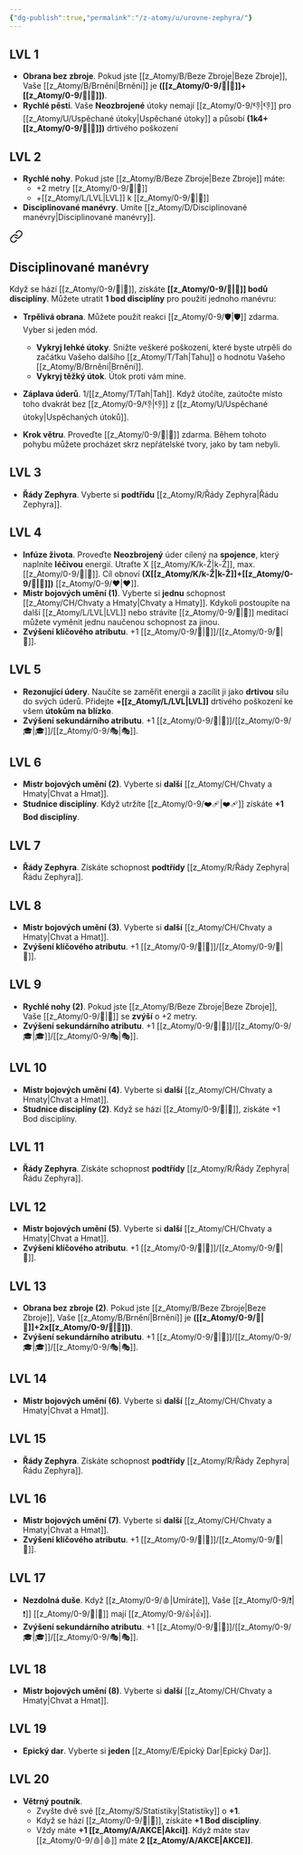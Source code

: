 ```yaml
---
{"dg-publish":true,"permalink":"/z-atomy/u/urovne-zephyra/"}
---
```


## LVL 1
- **Obrana bez zbroje**. Pokud jste [[z_Atomy/B/Beze Zbroje\|Beze Zbroje]], Vaše [[z_Atomy/B/Brnění\|Brnění]] je **([[z_Atomy/0-9/🎯\|🎯]]+[[z_Atomy/0-9/🦉\|🦉]])**.
- **Rychlé pěsti**. Vaše **Neozbrojené** útoky nemají [[z_Atomy/0-9/👎\|👎]] pro [[z_Atomy/U/Uspěchané útoky\|Uspěchané útoky]] a působí **(1k4+[[z_Atomy/0-9/🎯\|🎯]])** drtivého poškození
## LVL 2
- **Rychlé nohy**. Pokud jste [[z_Atomy/B/Beze Zbroje\|Beze Zbroje]] máte:
	- +2 metry [[z_Atomy/0-9/🏃\|🏃]]
	- +[[z_Atomy/L/LVL\|LVL]] k [[z_Atomy/0-9/🏁\|🏁]]
- **Disciplinované manévry**. Umíte [[z_Atomy/D/Disciplinované manévry\|Disciplinované manévry]].

<div class="transclusion internal-embed is-loaded"><a class="markdown-embed-link" href="/z-atomy/d/disciplinovane-manevry/" aria-label="Open link"><svg xmlns="http://www.w3.org/2000/svg" width="24" height="24" viewBox="0 0 24 24" fill="none" stroke="currentColor" stroke-width="2" stroke-linecap="round" stroke-linejoin="round" class="svg-icon lucide-link"><path d="M10 13a5 5 0 0 0 7.54.54l3-3a5 5 0 0 0-7.07-7.07l-1.72 1.71"></path><path d="M14 11a5 5 0 0 0-7.54-.54l-3 3a5 5 0 0 0 7.07 7.07l1.71-1.71"></path></svg></a><div class="markdown-embed">




## Disciplinované manévry
Když se hází [[z_Atomy/0-9/🏁\|🏁]], získáte **[[z_Atomy/0-9/🦉\|🦉]] bodů disciplíny**. 
Můžete utratit **1 bod disciplíny** pro použití jednoho manévru:

- **Trpělivá obrana**. Můžete použít reakci [[z_Atomy/0-9/🛡️\|🛡️]] zdarma. Vyber si jeden mód.
	- **Vykryj lehké útoky**. Snižte veškeré poškození, které byste utrpěli do začátku Vašeho dalšího [[z_Atomy/T/Tah\|Tahu]] o hodnotu Vašeho [[z_Atomy/B/Brnění\|Brnění]].
	- **Vykryj těžký útok**. Útok proti vám mine.

- **Záplava úderů**. 1/[[z_Atomy/T/Tah\|Tah]]. Když útočíte, zaútočte místo toho dvakrát bez [[z_Atomy/0-9/👎\|👎]] z [[z_Atomy/U/Uspěchané útoky\|Uspěchaných útoků]].

- **Krok větru**. Proveďte [[z_Atomy/0-9/🥾\|🥾]] zdarma. Během tohoto pohybu můžete procházet skrz nepřátelské tvory, jako by tam nebyli.

</div></div>

## LVL 3
- **Řády Zephyra**. Vyberte si **podtřídu** [[z_Atomy/R/Řády Zephyra\|Řádu Zephyra]].
## LVL 4
- **Infúze života**. Proveďte **Neozbrojený** úder cílený na **spojence**, který naplníte **léčivou** energií. Utraťte X [[z_Atomy/K/k-Ž\|k-Ž]], max. [[z_Atomy/0-9/🦉\|🦉]]. Cíl obnoví **(X[[z_Atomy/K/k-Ž\|k-Ž]]+[[z_Atomy/0-9/🦉\|🦉]])** [[z_Atomy/0-9/❤\|❤]].
- **Mistr bojových umění (1)**. Vyberte si **jednu** schopnost [[z_Atomy/CH/Chvaty a Hmaty\|Chvaty a Hmaty]]. Kdykoli postoupíte na další [[z_Atomy/L/LVL\|LVL]] nebo strávíte [[z_Atomy/0-9/🔋\|🔋]] meditací můžete vyměnit jednu naučenou schopnost za jinou.
- **Zvýšení klíčového atributu**. +1 [[z_Atomy/0-9/🎯\|🎯]]/[[z_Atomy/0-9/🦉\|🦉]].
## LVL 5
- **Rezonující údery**. Naučíte se zaměřit energii a zacílit ji jako **drtivou** sílu do svých úderů. Přidejte **+[[z_Atomy/L/LVL\|LVL]]** drtivého poškození ke všem **útokům na blízko**.
- **Zvýšení sekundárního atributu**. +1 [[z_Atomy/0-9/💪\|💪]]/[[z_Atomy/0-9/🎓\|🎓]]/[[z_Atomy/0-9/🎭\|🎭]].
## LVL 6
- **Mistr bojových umění (2)**. Vyberte si **další** [[z_Atomy/CH/Chvaty a Hmaty\|Chvat a Hmat]].
- **Studnice disciplíny**. Když utržíte [[z_Atomy/0-9/❤️‍🩹\|❤️‍🩹]] získáte **+1 Bod disciplíny**.
## LVL 7
- **Řády Zephyra**. Získáte schopnost **podtřídy** [[z_Atomy/R/Řády Zephyra\|Řádu Zephyra]].
## LVL 8
- **Mistr bojových umění (3)**. Vyberte si **další** [[z_Atomy/CH/Chvaty a Hmaty\|Chvat a Hmat]].
- **Zvýšení klíčového atributu**. +1 [[z_Atomy/0-9/🎯\|🎯]]/[[z_Atomy/0-9/🦉\|🦉]].
## LVL 9
- **Rychlé nohy (2)**. Pokud jste [[z_Atomy/B/Beze Zbroje\|Beze Zbroje]], Vaše [[z_Atomy/0-9/🏃\|🏃]] se **zvýší** o +2 metry.
- **Zvýšení sekundárního atributu**. +1 [[z_Atomy/0-9/💪\|💪]]/[[z_Atomy/0-9/🎓\|🎓]]/[[z_Atomy/0-9/🎭\|🎭]].
## LVL 10
- **Mistr bojových umění (4)**. Vyberte si **další** [[z_Atomy/CH/Chvaty a Hmaty\|Chvat a Hmat]].
- **Studnice disciplíny (2)**. Když se hází [[z_Atomy/0-9/🏁\|🏁]], získáte +1 Bod disciplíny.
## LVL 11
- **Řády Zephyra**. Získáte schopnost **podtřídy** [[z_Atomy/R/Řády Zephyra\|Řádu Zephyra]].
## LVL 12
- **Mistr bojových umění (5)**. Vyberte si **další** [[z_Atomy/CH/Chvaty a Hmaty\|Chvat a Hmat]].
- **Zvýšení klíčového atributu**. +1 [[z_Atomy/0-9/🎯\|🎯]]/[[z_Atomy/0-9/🦉\|🦉]].
## LVL 13
- **Obrana bez zbroje (2)**. Pokud jste [[z_Atomy/B/Beze Zbroje\|Beze Zbroje]], Vaše [[z_Atomy/B/Brnění\|Brnění]] je **([[z_Atomy/0-9/🎯\|🎯]]+2x[[z_Atomy/0-9/🦉\|🦉]])**.
- **Zvýšení sekundárního atributu**. +1 [[z_Atomy/0-9/💪\|💪]]/[[z_Atomy/0-9/🎓\|🎓]]/[[z_Atomy/0-9/🎭\|🎭]].
## LVL 14
- **Mistr bojových umění (6)**. Vyberte si **další** [[z_Atomy/CH/Chvaty a Hmaty\|Chvat a Hmat]].
## LVL 15
- **Řády Zephyra**. Získáte schopnost **podtřídy** [[z_Atomy/R/Řády Zephyra\|Řádu Zephyra]].
## LVL 16
- **Mistr bojových umění (7)**. Vyberte si **další** [[z_Atomy/CH/Chvaty a Hmaty\|Chvat a Hmat]].
- **Zvýšení klíčového atributu**. +1 [[z_Atomy/0-9/🎯\|🎯]]/[[z_Atomy/0-9/🦉\|🦉]].
## LVL 17
- **Nezdolná duše**. Když [[z_Atomy/0-9/🩸\|Umíráte]], Vaše [[z_Atomy/0-9/❗\|❗]] [[z_Atomy/0-9/💪\|💪]] mají [[z_Atomy/0-9/👍\|👍]].
- **Zvýšení sekundárního atributu**. +1 [[z_Atomy/0-9/💪\|💪]]/[[z_Atomy/0-9/🎓\|🎓]]/[[z_Atomy/0-9/🎭\|🎭]].
## LVL 18
- **Mistr bojových umění (8)**. Vyberte si **další** [[z_Atomy/CH/Chvaty a Hmaty\|Chvat a Hmat]].
## LVL 19
- **Epický dar**. Vyberte si **jeden** [[z_Atomy/E/Epický Dar\|Epický Dar]].
## LVL 20
- **Větrný poutník**. 
	- Zvyšte dvě své [[z_Atomy/S/Statistiky\|Statistiky]] o **+1**.
	- Když se hází [[z_Atomy/0-9/🏁\|🏁]], získáte **+1 Bod disciplíny**. 
	- Vždy máte **+1 [[z_Atomy/A/AKCE\|Akci]]**. Když máte stav [[z_Atomy/0-9/🩸\|🩸]] máte **2 [[z_Atomy/A/AKCE\|AKCE]]**.